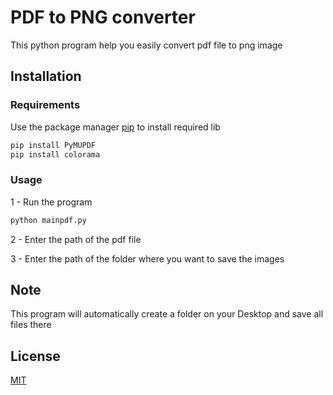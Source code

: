 # PDF to PNG converter
This python program help you easily convert pdf file to png image

## Installation

### Requirements
Use the package manager [pip](https://pip.pypa.io/en/stable/) to install required lib
```bash
pip install PyMUPDF
pip install colorama
```
### Usage
1 - Run the program
```bash
python mainpdf.py
```
2 - Enter the path of the pdf file

3 - Enter the path of the folder where you want to save the images

## Note

This program will automatically create a folder on your Desktop and save all files there
## License

[MIT](https://choosealicense.com/licenses/mit/)
